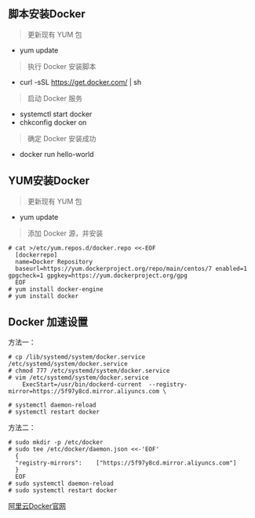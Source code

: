 ## 脚本安装Docker

>  更新现有 YUM 包

 - yum update

>  执行 Docker 安装脚本

 - curl -sSL https://get.docker.com/ | sh

>  启动 Docker 服务

 - systemctl start docker
 - chkconfig docker on

>  确定 Docker 安装成功

 - docker run hello-world


## YUM安装Docker

>  更新现有 YUM 包

 - yum update

>  添加 Docker 源，并安装


	# cat >/etc/yum.repos.d/docker.repo <<-EOF
	  [dockerrepo]
	  name=Docker Repository
	  baseurl=https://yum.dockerproject.org/repo/main/centos/7 enabled=1 gpgcheck=1 gpgkey=https://yum.dockerproject.org/gpg 
	  EOF
	# yum install docker-engine    
	# yum install docker


## Docker 加速设置

方法一：

	# cp /lib/systemd/system/docker.service  /etc/systemd/system/docker.service
	# chmod 777 /etc/systemd/system/docker.service 
	# vim /etc/systemd/system/docker.service
		ExecStart=/usr/bin/dockerd-current  --registry-mirror=https://5f97y8cd.mirror.aliyuncs.com \ 

	# systemctl daemon-reload
	# systemctl restart docker



方法二：

	# sudo mkdir -p /etc/docker
	# sudo tee /etc/docker/daemon.json <<-'EOF'
	  {
	  "registry-mirrors": 	 ["https://5f97y8cd.mirror.aliyuncs.com"]
	  }
	  EOF
	# sudo systemctl daemon-reload
	# sudo systemctl restart docker

[阿里云Docker官网](https://cr.console.aliyun.com/cn-hangzhou/instances/repositories)

